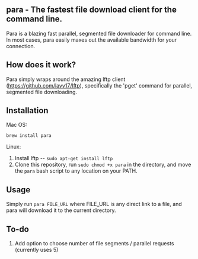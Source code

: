 ## para - The fastest file download client for the command line.

Para is a blazing fast parallel, segmented file downloader for command line.
In most cases, para easily maxes out the available bandwidth for your connection.

## How does it work?

Para simply wraps around the amazing lftp client (https://github.com/lavv17/lftp), specifically the 'pget' command for parallel, segmented file downloading.

## Installation

Mac OS:

`brew install para`

Linux:

1) Install lftp -- `sudo apt-get install lftp`
2) Clone this repository, run `sudo chmod +x para` in the directory, and move the `para` bash script to any location on your PATH.

## Usage

Simply run `para FILE_URL` where FILE_URL is any direct link to a file, and para will download it to the current directory.


## To-do

1) Add option to choose number of file segments / parallel requests (currently uses 5)
